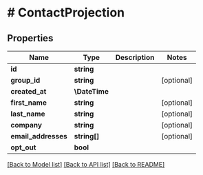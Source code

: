 # # ContactProjection

## Properties

Name | Type | Description | Notes
------------ | ------------- | ------------- | -------------
**id** | **string** |  |
**group_id** | **string** |  | [optional]
**created_at** | **\DateTime** |  |
**first_name** | **string** |  | [optional]
**last_name** | **string** |  | [optional]
**company** | **string** |  | [optional]
**email_addresses** | **string[]** |  | [optional]
**opt_out** | **bool** |  |

[[Back to Model list]](../../README#models) [[Back to API list]](../../README#endpoints) [[Back to README]](../../README)
